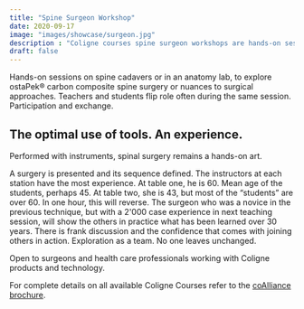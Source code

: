 ```yaml
---
title: "Spine Surgeon Workshop"
date: 2020-09-17
image: "images/showcase/surgeon.jpg"
description : "Coligne courses spine surgeon workshops are hands-on sessions to explore ostaPek® carbon composite nuances during surgical treatment."
draft: false
---
```


Hands-on sessions on spine cadavers or in an anatomy lab, to explore ostaPek® carbon composite spine surgery or nuances to surgical approaches. 
Teachers and students flip role often during the same session. Participation and exchange.

<!--more-->

## The optimal use of tools. An experience.

Performed with instruments, spinal surgery remains a hands-on
art.

A surgery is presented and its sequence defined. The instructors
at each station have the most experience. At table one,
he is 60. Mean age of the students, perhaps 45. At table two,
she is 43, but most of the “students” are over 60. In one
hour, this will reverse. The surgeon who was a novice in the
previous technique, but with a 2'000 case experience in next
teaching session, will show the others in practice what has
been learned over 30 years. There is frank discussion and the
confidence that comes with joining others in action. Exploration
as a team. No one leaves unchanged.

Open to surgeons and health care
professionals working with Coligne products and technology.

For complete details on all available Coligne Courses refer to the [coAlliance brochure](https://saps2412.github.io/courses/coligne_courses.pdf).